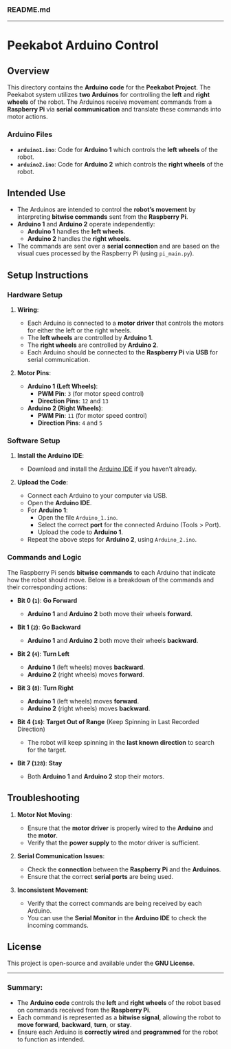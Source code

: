 ### README.md

---

# Peekabot Arduino Control

## Overview

This directory contains the **Arduino code** for the **Peekabot Project**. The Peekabot system utilizes **two Arduinos** for controlling the **left** and **right wheels** of the robot. The Arduinos receive movement commands from a **Raspberry Pi** via **serial communication** and translate these commands into motor actions.

### Arduino Files

- **`arduino1.ino`**: Code for **Arduino 1** which controls the **left wheels** of the robot.
- **`arduino2.ino`**: Code for **Arduino 2** which controls the **right wheels** of the robot.

## Intended Use

- The Arduinos are intended to control the **robot’s movement** by interpreting **bitwise commands** sent from the **Raspberry Pi**.
- **Arduino 1** and **Arduino 2** operate independently:
  - **Arduino 1** handles the **left wheels**.
  - **Arduino 2** handles the **right wheels**.
- The commands are sent over a **serial connection** and are based on the visual cues processed by the Raspberry Pi (using `pi_main.py`).

## Setup Instructions

### Hardware Setup

1. **Wiring**:
   - Each Arduino is connected to a **motor driver** that controls the motors for either the left or the right wheels.
   - The **left wheels** are controlled by **Arduino 1**.
   - The **right wheels** are controlled by **Arduino 2**.
   - Each Arduino should be connected to the **Raspberry Pi** via **USB** for serial communication.

2. **Motor Pins**:
   - **Arduino 1 (Left Wheels)**:
     - **PWM Pin**: `3` (for motor speed control)
     - **Direction Pins**: `12` and `13`
   - **Arduino 2 (Right Wheels)**:
     - **PWM Pin**: `11` (for motor speed control)
     - **Direction Pins**: `4` and `5`

### Software Setup

1. **Install the Arduino IDE**:
   - Download and install the [Arduino IDE](https://www.arduino.cc/en/software) if you haven’t already.

2. **Upload the Code**:
   - Connect each Arduino to your computer via USB.
   - Open the **Arduino IDE**.
   - For **Arduino 1**:
     - Open the file `Arduino_1.ino`.
     - Select the correct **port** for the connected Arduino (Tools > Port).
     - Upload the code to **Arduino 1**.
   - Repeat the above steps for **Arduino 2**, using `Arduino_2.ino`.

### Commands and Logic

The Raspberry Pi sends **bitwise commands** to each Arduino that indicate how the robot should move. Below is a breakdown of the commands and their corresponding actions:

- **Bit 0 (`1`)**: **Go Forward**
  - **Arduino 1** and **Arduino 2** both move their wheels **forward**.
  
- **Bit 1 (`2`)**: **Go Backward**
  - **Arduino 1** and **Arduino 2** both move their wheels **backward**.

- **Bit 2 (`4`)**: **Turn Left**
  - **Arduino 1** (left wheels) moves **backward**.
  - **Arduino 2** (right wheels) moves **forward**.

- **Bit 3 (`8`)**: **Turn Right**
  - **Arduino 1** (left wheels) moves **forward**.
  - **Arduino 2** (right wheels) moves **backward**.

- **Bit 4 (`16`)**: **Target Out of Range** (Keep Spinning in Last Recorded Direction)
  - The robot will keep spinning in the **last known direction** to search for the target.

- **Bit 7 (`128`)**: **Stay**
  - Both **Arduino 1** and **Arduino 2** stop their motors.

## Troubleshooting

1. **Motor Not Moving**:
   - Ensure that the **motor driver** is properly wired to the **Arduino** and the **motor**.
   - Verify that the **power supply** to the motor driver is sufficient.

2. **Serial Communication Issues**:
   - Check the **connection** between the **Raspberry Pi** and the **Arduinos**.
   - Ensure that the correct **serial ports** are being used.

3. **Inconsistent Movement**:
   - Verify that the correct commands are being received by each Arduino.
   - You can use the **Serial Monitor** in the **Arduino IDE** to check the incoming commands.

## License

This project is open-source and available under the **GNU License**.

---

### Summary:

- The **Arduino code** controls the **left** and **right wheels** of the robot based on commands received from the **Raspberry Pi**.
- Each command is represented as a **bitwise signal**, allowing the robot to **move forward**, **backward**, **turn**, or **stay**.
- Ensure each Arduino is **correctly wired** and **programmed** for the robot to function as intended.